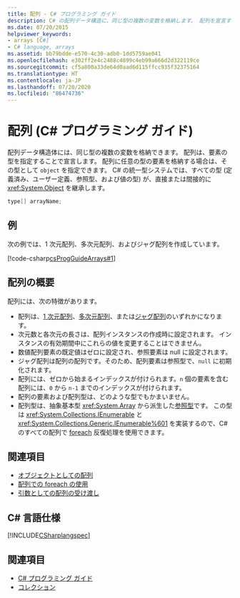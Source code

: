 ```yaml
---
title: 配列 - C# プログラミング ガイド
description: C# の配列データ構造に、同じ型の複数の変数を格納します。 配列を宣言するには、型を指定するか、任意の型を格納する場合は Object を指定します。
ms.date: 07/20/2015
helpviewer_keywords:
- arrays [C#]
- C# language, arrays
ms.assetid: bb79bdde-e570-4c30-adb0-1dd5759ae041
ms.openlocfilehash: e302ff2e4c2488c4899c4eb99a666d2d322119ce
ms.sourcegitcommit: cf5a800a33de64d0aad6d115ffcc935f32375164
ms.translationtype: HT
ms.contentlocale: ja-JP
ms.lasthandoff: 07/20/2020
ms.locfileid: "86474736"
---
```

# <a name="arrays-c-programming-guide"></a>配列 (C# プログラミング ガイド)

配列データ構造体には、同じ型の複数の変数を格納できます。 配列は、要素の型を指定することで宣言します。 配列に任意の型の要素を格納する場合は、その型として `object` を指定できます。 C# の統一型システムでは、すべての型 (定義済み、ユーザー定義、参照型、および値の型) が、直接または間接的に <xref:System.Object> を継承します。

```csharp
type[] arrayName;
```

## <a name="example"></a>例

次の例では、1 次元配列、多次元配列、およびジャグ配列を作成しています。

[!code-csharp[csProgGuideArrays#1](~/samples/snippets/csharp/VS_Snippets_VBCSharp/csProgGuideArrays/CS/Arrays.cs#1)]

## <a name="array-overview"></a>配列の概要

配列には、次の特徴があります。

- 配列は、[1 次元配列](single-dimensional-arrays.md)、[多次元配列](multidimensional-arrays.md)、または[ジャグ配列](jagged-arrays.md)のいずれかになります。
- 次元数と各次元の長さは、配列インスタンスの作成時に設定されます。 インスタンスの有効期間中にこれらの値を変更することはできません。
- 数値配列要素の既定値はゼロに設定され、参照要素は null に設定されます。
- ジャグ配列は配列の配列です。そのため、配列要素は参照型で、`null` に初期化されます。
- 配列には、ゼロから始まるインデックスが付けられます。`n` 個の要素を含む配列には、`0` から `n-1` までのインデックスが付けられます。
- 配列の要素および配列型は、どのような型でもかまいません。
- 配列型は、抽象基本型 <xref:System.Array> から派生した[参照型](../../language-reference/keywords/reference-types.md)です。 この型は <xref:System.Collections.IEnumerable> と <xref:System.Collections.Generic.IEnumerable%601> を実装するので、C# のすべての配列で [foreach](../../language-reference/keywords/foreach-in.md) 反復処理を使用できます。

## <a name="related-sections"></a>関連項目

- [オブジェクトとしての配列](arrays-as-objects.md)
- [配列での foreach の使用](using-foreach-with-arrays.md)
- [引数としての配列の受け渡し](passing-arrays-as-arguments.md)

## <a name="c-language-specification"></a>C# 言語仕様

[!INCLUDE[CSharplangspec](~/includes/csharplangspec-md.md)]

## <a name="see-also"></a>関連項目

- [C# プログラミング ガイド](../index.md)
- [コレクション](../concepts/collections.md)
